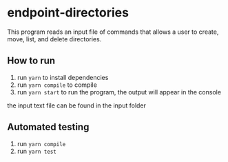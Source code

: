 # endpoint-directories

This program reads an input file of commands that allows a user to create, move, list, and delete directories. 
## How to run

1. run `yarn` to install dependencies
2. run `yarn compile` to compile
3. run `yarn start` to run the program, the output will appear in the console

the input text file can be found in the input folder

## Automated testing

1. run `yarn compile`
2. run `yarn test`

